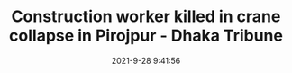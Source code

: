 ---
"title": "Construction worker killed in crane collapse in Pirojpur - Dhaka Tribune"
"date": "2021-9-28 9:41:56"
"feed_name": "GOOGLENEWSCONSTRUCTION"
"feed_website": "https://news.google.com/search?q=construction%2Bincident&hl=en-US&gl=US&ceid=US:en"
"feed_rss": "https://news.google.com/rss/search?q=construction%2Bincident&hl=en-US&gl=US&ceid=US:en"
"link": "https://www.dhakatribune.com/bangladesh/nation/2021/09/28/construction-worker-killed-in-crane-collapse-in-pirojpur"
"file": "_posts/2021-1-1-60c2b5937c5857b6234b6d26989f8e6ebe2e6862.md"
"accident": "1"
"drilling": "1"
"dead": "1"
"injured": "0"
"where": "construction site"
"place": "unknown place"
---